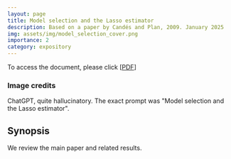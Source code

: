 ```yaml
---
layout: page
title: Model selection and the Lasso estimator
description: Based on a paper by Candés and Plan, 2009. January 2025
img: assets/img/model_selection_cover.png
importance: 2
category: expository
---
```

To access the document, please click \[[PDF](http://simonegiancola09.github.io/assets/pdf/model_selection_project.pdf)\]
<br/>
### Image credits
ChatGPT, quite hallucinatory. The exact prompt was "Model selection and the Lasso estimator". 
## Synopsis
We review the main paper and related results. 
